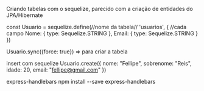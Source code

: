 Criando tabelas com o sequelize, parecido com a criação de entidades do JPA/Hibernate

const Usuario = sequelize.define(//nome da tabela// 'usuarios', {
    //cada campo
    Nome: {
        type: Sequelize.STRING
    },
    Email: {
        type: Sequelize.STRING
    }
})

Usuario.sync({force: true}) => para criar a tabela

insert com sequelize
    Usuario.create({
        nome: "Fellipe",
        sobrenome: "Reis",
        idade: 20,
        email: "fellipe@gmail.com"
    })


express-handlebars
    npm install --save express-handlebars